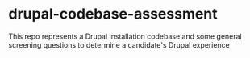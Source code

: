 # drupal-codebase-assessment
This repo represents a Drupal installation codebase and some general screening questions to determine a candidate's Drupal experience
